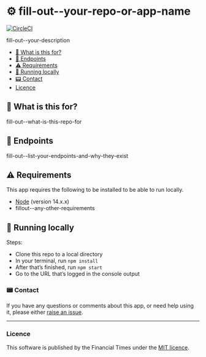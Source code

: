 # :gear: fill-out--your-repo-or-app-name

[![CircleCI](https://circleci.com/gh/keirog/fill-out--your-repo-or-app-name.svg?style=svg)](https://circleci.com/gh/keirog/fill-out--your-repo-or-app-name)

fill-out--your-description

- [:thinking: What is this for?](#thinking-what-is-this-for)
- [:dart: Endpoints](#dart-endpoints)
- [:warning: Requirements](#warning-requirements)
- [:running: Running locally](#running-running-locally)
- [:pager: Contact](#pager-contact)
- [Licence](#licence)

## :thinking: What is this for?

fill-out--what-is-this-repo-for

## :dart: Endpoints

fill-out--list-your-endpoints-and-why-they-exist

## :warning: Requirements

This app requires the following to be installed to be able to run locally.

- [Node](https://www.nodejs.org) (version 14.x.x)
- fillout--any-other-requirements

## :running: Running locally

Steps:

- Clone this repo to a local directory
- In your terminal, run `npm install`
- After that’s finished, run `npm start`
- Go to the URL that’s logged in the console output

### :pager: Contact

If you have any questions or comments about this app, or need help using it,
please either [raise an issue](https://github.com/keirog/fill-out--your-repo-or-app-name/issues).

---

### Licence

This software is published by the Financial Times under the [MIT licence](http://opensource.org/licenses/MIT).

